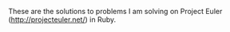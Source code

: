 These are the solutions to problems I am solving on Project Euler (http://projecteuler.net/) in Ruby.

